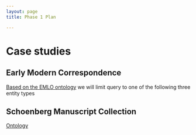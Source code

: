 ```yaml
---
layout: page
title: Phase 1 Plan

---
```


# Case studies #

## Early Modern Correspondence

[Based on the EMLO ontology](http://demo.seco.tkk.fi/saha/project/index.shtml?model=emlo) we will limit query to one of the following three entity types

## Schoenberg Manuscript Collection

[Ontology](http://demo.seco.tkk.fi/saha/project/index.shtml?model=shoenberg)
